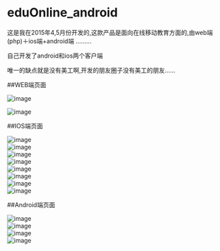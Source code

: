 # eduOnline_android
这是我在2015年4,5月份开发的,这款产品是面向在线移动教育方面的,由web端(php)＋ios端+android端 .........
 
自己开发了android和ios两个客户端
 
唯一的缺点就是没有美工啊,开发的朋友圈子没有美工的朋友......

##WEB端页面

![image](http://www.coderss.cn/wp-content/uploads/2015/06/10-1024x638.jpg)<br/>

![image](http://www.coderss.cn/wp-content/uploads/2015/06/9-1024x387.jpg)

##IOS端页面

![image](http://www.coderss.cn/wp-content/uploads/2015/06/1.jpg)<br/>
![image](http://www.coderss.cn/wp-content/uploads/2015/06/2-1024x578.jpg)<br/>
![image](http://www.coderss.cn/wp-content/uploads/2015/06/3.jpg)<br/>
![image](http://www.coderss.cn/wp-content/uploads/2015/06/4.jpg)<br/>
![image](http://www.coderss.cn/wp-content/uploads/2015/06/5.jpg)<br/>
![image](http://www.coderss.cn/wp-content/uploads/2015/06/6.jpg)<br/>
![image](http://www.coderss.cn/wp-content/uploads/2015/06/7.jpg)<br/>
![image](http://www.coderss.cn/wp-content/uploads/2015/06/8.jpg)


##Android端页面

![image](http://www.coderss.cn/wp-content/uploads/2015/05/12-1024x500.jpg)<br/>
![image](http://www.coderss.cn/wp-content/uploads/2015/05/3.jpg)<br/>
![image](http://www.coderss.cn/wp-content/uploads/2015/05/4.jpg)<br/>
![image](http://www.coderss.cn/wp-content/uploads/2015/05/5.jpg)



